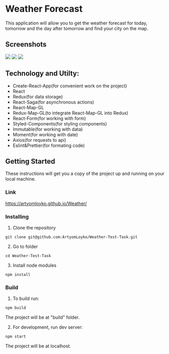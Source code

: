 # Weather Forecast

This application will allow you to get the weather forecast for today, tomorrow and the day after tomorrow and find your city on the map.

## Screenshots

![](https://github.com/ArtyomLoyko/Weather-Test-Task/blob/master/src/assets/screen1.JPG)
![](https://github.com/ArtyomLoyko/Weather-Test-Task/blob/master/src/assets/screen2.JPG)
![](https://github.com/ArtyomLoyko/Weather-Test-Task/blob/master/src/assets/screen3.JPG)

## Technology and Utilty: 
* Create-React-App(for convenient work on the project)
* React
* Redux(for data storage)
* React-Saga(for asynchronous actions)
* React-Map-GL
* Redux-Map-GL(to integrate React-Map-GL into Redux)
* React-Form(for working with form)
* Styled-Components(for styling components)
* Immutable(for working with data)
* Moment(for working with date)
* Axios(for requests to api)
* Eslint&Prettier(for formating code)

## Getting Started

These instructions will get you a copy of the project up and running on your local machine.

### Link

https://artyomloyko.github.io/Weather/

### Installing

1. Clone the repository

```
git clone git@github.com:ArtyomLoyko/Weather-Test-Task.git

```
2. Go to folder

```
cd Weather-Test-Task
```

3. Install node modules

```
npm install
```

### Build

1. To build run:

```
npm build
```
The project will be at "build" folder.

2. For development, run dev server:

```
npm start
```
The project will be at localhost.